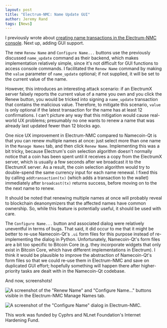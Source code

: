 ```yaml
---
layout: post
title: "Electrum-NMC: Name Update GUI"
author: Jeremy Rand
tags: [News]
---
```


I previously wrote about [creating name transactions in the Electrum-NMC console]({{site.baseurl}}2018/10/06/electrum-nmc-name-transaction-creation.html).  Next up, adding GUI support.

The new `Renew Name` and `Configure Name...` buttons use the previously discussed `name_update` command as their backend, which makes implementation relatively simple, since it's not difficult for GUI functions to access console commands.  I facilitated the `Renew Name` command by making the `value` parameter of `name_update` optional; if not supplied, it will be set to the current value of the name.

However, this introduces an interesting attack scenario: if an ElectrumX server falsely reports the current value of a name you own and you click the Renew button, you would be tricked into signing a `name_update` transaction that contains the malicious value.  Therefore, to mitigate this scenario, `value` is only optional if the latest transaction for the name has at least 12 confirmations.  I can't picture any way that this mitigation would cause real-world UX problems; presumably no one wants to renew a name that was already last updated fewer than 12 blocks ago.

One nice UX improvement in Electrum-NMC compared to Namecoin-Qt is that you can renew multiple names at once: just select more than one name in the `Manage Names` tab, and then click `Renew Name`.  Implementing this was a bit tricky, because Electrum's coin selection algorithm doesn't normally notice that a coin has been spent until it receives a copy from the ElectrumX server, which is usually a few seconds after we broadcast it to the ElectrumX server.  As a result, the coin selection algorithm would try to double-spend the same currency input for each name renewal.  I fixed this by calling `addtransaction(tx)` (which adds a transaction to the wallet) immediately after `broadcast(tx)` returns success, before moving on to the the next name to renew.

It should be noted that renewing multiple names at once will probably reveal to blockchain deanonymizers that the affected names have common ownership.  So, while this feature is potentially useful, it should be used with care.

The `Configure Name...` button and associated dialog were relatively uneventful in terms of bugs.  That said, it did occur to me that it might be better to re-use Namecoin-Qt's `.ui` form files for this purpose instead of re-implementing the dialog in Python.  Unfortunately, Namecoin-Qt's form files are a bit too specific to Bitcoin Core (e.g. they incorporate widgets that only exist in Bitcoin Core, which have different implementations in Electrum).  I think it would be plausible to improve the abstraction of Namecoin-Qt's form files so that we could re-use them in Electrum-NMC and save on duplicated GUI effort; hopefully something will happen there after higher-priority tasks are dealt with in the Namecoin-Qt codebase.

And now, screenshots!

![A screenshot of the "Renew Name" and "Configure Name..." buttons visible in the Electrum-NMC Manage Names tab.]({{site.baseurl}}images/screenshots/electrum-nmc/2018-10-06-Manage-Names-Tab.png)

![A screenshot of the "Configure Name" dialog in Electrum-NMC.]({{site.baseurl}}images/screenshots/electrum-nmc/2018-10-06-Configure-Name-Dialog.png)

This work was funded by Cyphrs and NLnet Foundation's Internet Hardening Fund.
